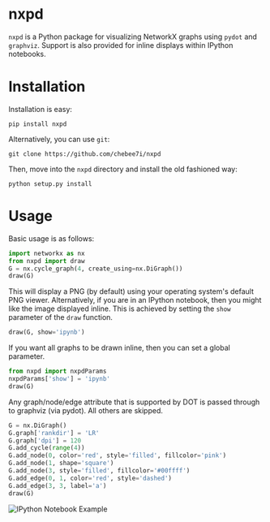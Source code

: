nxpd
====

`nxpd` is a Python package for visualizing NetworkX graphs using `pydot`
and `graphviz`. Support is also provided for inline displays within IPython
notebooks.

Installation
============

Installation is easy:

    pip install nxpd

Alternatively, you can use `git`:

    git clone https://github.com/chebee7i/nxpd

Then, move into the `nxpd` directory and install the old fashioned way:

    python setup.py install

Usage
=====

Basic usage is as follows:
```python
import networkx as nx
from nxpd import draw
G = nx.cycle_graph(4, create_using=nx.DiGraph())
draw(G)
```
This will display a PNG (by default) using your operating system's default
PNG viewer.  Alternatively, if you are in an IPython notebook, then you
might like the image displayed inline.  This is achieved by setting the `show`
parameter of the `draw` function.
```python
draw(G, show='ipynb')
```
If you want all graphs to be drawn inline, then you can set a global parameter.
```python
from nxpd import nxpdParams
nxpdParams['show'] = 'ipynb'
draw(G)
```
Any graph/node/edge attribute that is supported by DOT is passed through to
graphviz (via pydot).  All others are skipped.
```python
G = nx.DiGraph()
G.graph['rankdir'] = 'LR'
G.graph['dpi'] = 120
G.add_cycle(range(4))
G.add_node(0, color='red', style='filled', fillcolor='pink')
G.add_node(1, shape='square')
G.add_node(3, style='filled', fillcolor='#00ffff')
G.add_edge(0, 1, color='red', style='dashed')
G.add_edge(3, 3, label='a')
draw(G)
```
![IPython Notebook Example](images/demo.png)

